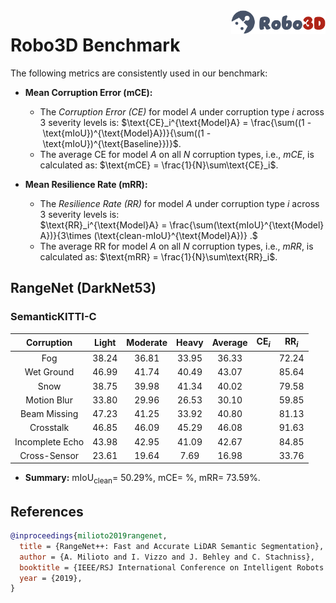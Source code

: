<img src="../figs/logo2.png" align="right" width="30%">

# Robo3D Benchmark

The following metrics are consistently used in our benchmark:

- **Mean Corruption Error (mCE):**
  - The *Corruption Error (CE)* for model $A$ under corruption type $i$ across 3 severity levels is:
  $\text{CE}_i^{\text{Model}A} = \frac{\sum((1 - \text{mIoU})^{\text{Model}A})}{\sum((1 - \text{mIoU})^{\text{Baseline}})}$.
  - The average CE for model $A$ on all $N$ corruption types, i.e., *mCE*, is calculated as: $\text{mCE} = \frac{1}{N}\sum\text{CE}_i$.
  
- **Mean Resilience Rate (mRR):**
  - The *Resilience Rate (RR)* for model $A$ under corruption type $i$ across 3 severity levels is:
  $\text{RR}_i^{\text{Model}A} = \frac{\sum(\text{mIoU}^{\text{Model}A})}{3\times (\text{clean-mIoU}^{\text{Model}A})} .$
  - The average RR for model $A$ on all $N$ corruption types, i.e., *mRR*, is calculated as: $\text{mRR} = \frac{1}{N}\sum\text{RR}_i$.


## RangeNet (DarkNet53)

### SemanticKITTI-C
| Corruption      | Light | Moderate | Heavy | Average | $\text{CE}_i$ | $\text{RR}_i$ |
| :-------------: | :---: | :------: | :---: | :-----: | :-----------: | :-----------: |
| Fog             | 38.24 | 36.81 | 33.95 | 36.33 | | 72.24 |
| Wet Ground      | 46.99 | 41.74 | 40.49 | 43.07 | | 85.64 |
| Snow            | 38.75 | 39.98 | 41.34 | 40.02 | | 79.58 |
| Motion Blur     | 33.80 | 29.96 | 26.53 | 30.10 | | 59.85 |
| Beam Missing    | 47.23 | 41.25 | 33.92 | 40.80 | | 81.13 |
| Crosstalk       | 46.85 | 46.09 | 45.29 | 46.08 | | 91.63 |
| Incomplete Echo | 43.98 | 42.95 | 41.09 | 42.67 | | 84.85 |
| Cross-Sensor    | 23.61 | 19.64 | 7.69  | 16.98 | | 33.76 |

- **Summary:** $\text{mIoU}_{\text{clean}} =$ 50.29%, $\text{mCE} =$ %, $\text{mRR} =$ 73.59%.


## References

```bib
@inproceedings{milioto2019rangenet,
  title = {RangeNet++: Fast and Accurate LiDAR Semantic Segmentation},
  author = {A. Milioto and I. Vizzo and J. Behley and C. Stachniss},
  booktitle = {IEEE/RSJ International Conference on Intelligent Robots and Systems},
  year = {2019},
}
```
